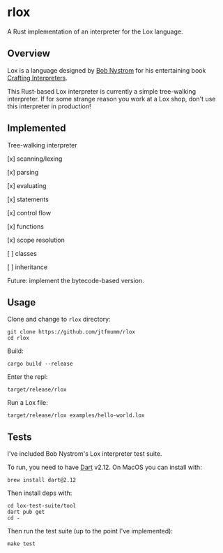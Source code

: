 # rlox

A Rust implementation of an interpreter for the Lox language.

## Overview

Lox is a language designed by [Bob Nystrom](https://journal.stuffwithstuff.com/) for his entertaining book [Crafting Interpreters](https://craftinginterpreters.com/).

This Rust-based Lox interpreter is currently a simple tree-walking interpreter. If for some strange reason you work at a Lox shop, don't use this interpreter in production!

## Implemented

Tree-walking interpreter

[x] scanning/lexing

[x] parsing

[x] evaluating

[x] statements

[x] control flow

[x] functions

[x] scope resolution

[ ] classes

[ ] inheritance


Future: implement the bytecode-based version.

## Usage

Clone and change to `rlox` directory:
```
git clone https://github.com/jtfmumm/rlox
cd rlox
```

Build:
```
cargo build --release
```

Enter the repl:
```
target/release/rlox
```

Run a Lox file:
```
target/release/rlox examples/hello-world.lox
```

## Tests

I've included Bob Nystrom's Lox interpreter test suite.

To run, you need to have [Dart](https://dart.dev) v2.12. On MacOS you can install with:

```
brew install dart@2.12
```

Then install deps with:

```
cd lox-test-suite/tool
dart pub get
cd -
```

Then run the test suite (up to the point I've implemented):
```
make test
```
